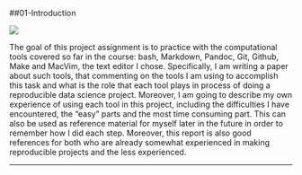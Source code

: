 ##01-Introduction


![]( https://raw.githubusercontent.com/ucb-stat159/stat159-fall-2016/master/projects/proj01/images/stat159-logo.png)  

The goal of this project assignment is to practice with the computational tools covered so far in the course: bash, Markdown, Pandoc, Git, Github, Make and MacVim, the text editor I chose. Specifically, I am writing a paper about such tools, that commenting on the tools I am using to accomplish this task and what is the role that each tool plays in process of doing a reproducible data science project. Moreover, I am going to describe my own experience of using each tool in this project, including the difficulties I have encountered, the “easy” parts and the most time consuming part. This can also be used as reference material for myself later in the future in order to remember how I did each step.  Moreover, this report is also good references for both who are already somewhat experienced in making reproducible projects and the less experienced.

---
